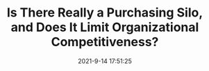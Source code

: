 ---
"title": "Is There Really a Purchasing Silo, and Does It Limit Organizational Competitiveness?"
"date": "2021-9-14 17:51:25"
"feed_name": "INDUSTRYWEEK"
"feed_website": "https://www.industryweek.com/"
"feed_rss": "https://www.industryweek.com/__rss/website-scheduled-content.xml?input=%7B%22sectionAlias%22%3A%22home%22%7D"
"link": "https://www.industryweek.com/supply-chain-initiative/article/21175295/is-there-really-a-purchasing-silo-and-does-it-limit-organizational-competitiveness"
"file": "_posts/2021-1-1-9bfaf92aae71ce6844b14148c77a3b0541169d64.md"
"accident": "0"
"drilling": "0"
"dead": "0"
"injured": "0"
---
